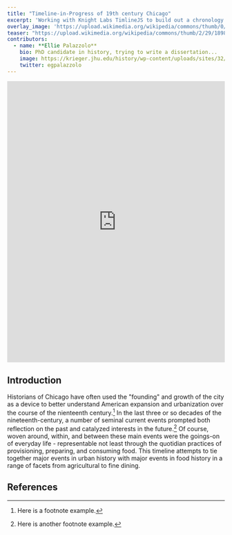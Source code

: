 ```yaml
---
title: "Timeline-in-Progress of 19th century Chicago"
excerpt: 'Working with Knight Labs TimlineJS to build out a chronology of major events in nineteenth-century Chicago, with an eye to food provisioning, labor, and consumption.'
overlay_image: 'https://upload.wikimedia.org/wikipedia/commons/thumb/0/06/Looking_West_From_Peristyle%2C_Court_of_Honor_and_Grand_Basin%2C_1893.jpg/2560px-Looking_West_From_Peristyle%2C_Court_of_Honor_and_Grand_Basin%2C_1893.jpg'
teaser: "https://upload.wikimedia.org/wikipedia/commons/thumb/2/29/1898_Bird%27s_Eye_View_of_Chicago.jpg/220px-1898_Bird%27s_Eye_View_of_Chicago.jpg"
contributors:
  - name: **Ellie Palazzolo**
    bio: PhD candidate in history, trying to write a dissertation...
    image: https://krieger.jhu.edu/history/wp-content/uploads/sites/32/2019/08/EPalazzolo.jpg
    twitter: egpalazzolo
---
```



<iframe src='https://cdn.knightlab.com/libs/timeline3/latest/embed/index.html?source=138kw7epZm1qu9DESHIszJksb8Yw42soHEkVbspWKBeM&font=Playfair&lang=en&initial_zoom=2&height=650' width='100%' height='650' webkitallowfullscreen mozallowfullscreen allowfullscreen frameborder='0'></iframe>


## Introduction

Historians of Chicago have often used the "founding" and growth of the city as a device to better understand American expansion and urbanization over the course of the nienteenth century.[^1] In the last three or so decades of the nineteenth-century, a number of seminal current events prompted both reflection on the past and catalyzed interests in the future.[^2] Of course, woven around, within, and between these main events were the goings-on of everyday life - representable not least through the quotidian practices of provisioning, preparing, and consuming food. This timeline attempts to tie together major events in urban history with major events in food history in a range of facets from agricultural to fine dining.

## References

[^1]: Here is a footnote example.
[^2]: Here is another footnote example.
